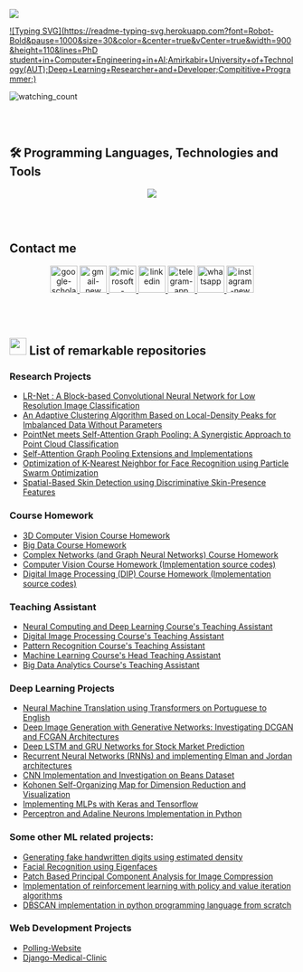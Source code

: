 
<p align="left">
<img src="https://user-images.githubusercontent.com/73097560/115834477-dbab4500-a447-11eb-908a-139a6edaec5c.gif">
</p>


[![Typing SVG](https://readme-typing-svg.herokuapp.com?font=Robot-Bold&pause=1000&size=30&color=&center=true&vCenter=true&width=900&height=110&lines=PhD student+in+Computer+Engineering+in+AI;Amirkabir+University+of+Technology(AUT);Deep+Learning+Researcher+and+Developer;Compititive+Programmer;)](https://git.io/typing-svg)
<br />
<!-- 
## <picture><img src = "https://github.com/7oSkaaa/7oSkaaa/blob/main/Images/about_me.gif?raw=true" width = 30px></picture> Who I Am!
<p align="justify"> 
My academic journey commenced with a rigorous foundation in Mathematics and Physics at the National Organization for Development of Exceptional Talents (NODET) in Ardabil, Iran. Graduating as one of the top students in June 2017, I embarked on a transformative path in the realm of computer engineering. My Bachelor of Science journey unfolded at the University of Mohaghegh Ardabili, marked by notable achievements. Throughout my undergraduate years, I seamlessly transitioned from a diligent student to a dedicated Teaching Assistant (TA) and Head TA, overseeing courses in Data Structures, Algorithm Design, Advanced Programming, and the Fundamentals of Programming. Simultaneously, I contributed to research as a Research Assistant (RA) and shared my knowledge through workshops, specializing in Python and competitive programming.
</p>
<p align="justify"> 
My prowess in computer science extended to the international stage, as I participated in the International Collegiate Programming Contest (ICPC) as a contestant in the Asia-West site, securing a commendable 22nd position in the 2018 round. These accomplishments were underscored by my consistent recognition as a distinguished student in every semester of my undergraduate journey. In February 2020, I graduated as the top-ranked student among a cohort of 49, boasting a GPA of 19.36 out of 20. My undergraduate thesis, titled "Windows Malware Detection based on Dynamic Behaviors using MLP," was conducted under the expert guidance of Professor Dr. Shahram Jamali, a luminary in the field of Computer Engineering at the University of Mohaghegh Ardabili.
</p>
<p align="justify"> 
In September 2021, I embarked on a new academic odyssey, commencing my Master of Science (MSc) program at the esteemed Amirkabir University of Technology. My academic journey at this renowned institution commenced with an accolade, as I secured direct admission as a distinguished student. Over the program of two years, I diligently completed eight courses, culminating in an exceptional second-place ranking with a GPA of 18.47 out of 20, along with continued recognition as a distinguished student. My MSc journey also saw me assume various roles, including Head TA for Machine Learning and Pattern Recognition courses, TA for Deep Neural Networks and Image Processing courses tailored for graduate students, and Research Assistantship. My research contributions were instrumental in the Image-to-Image Translation research team, collaborating with F. Nooshi and Dr. M. Rahmati in the Image Processing and Pattern Recognition Lab. Additionally, I spearheaded a research team in the 3D Vision Lab, where I focused on point cloud classification using graph pooling techniques in collaboration with M. Choupan, M. Atyabi, and Dr. M. Javanmardi.
</p>
<p align="justify"> 
My academic journey reached its pinnacle with my MSc thesis, a comprehensive exploration of "Few-Shot Classification on Multi-Label Data" under the meticulous guidance of Dr. M. Rahmati, a distinguished Professor of Computer Engineering at Amirkabir University of Technology.
</p>
<p align="justify"> 
As I stand on the brink of my MSc graduation, I am poised to embark on a new chapter in my academic and research journey. With a profound passion for Machine/Deep Learning, Computer Vision, Graph Neural Networks, Generative Models, Complex Networks, and more, I am actively seeking opportunities to pursue a Ph.D. I am characterized by my unwavering work ethic, problem-solving prowess, and competitive programming skills. I thrive in challenging environments and relish the opportunity to delve into novel architectures and theoretical domains, translating concepts into practical experiments. My journey thus far has been marked by a relentless pursuit of excellence, and I eagerly anticipate the exciting prospects that lie ahead.
</p>
-->
<p align="left"> 
<img src="https://komarev.com/ghpvc/?username=MohsenEbadpour&color=brightgreen" alt="watching_count" /> 
 </p>

<br />
<br />

## 🛠️ Programming Languages, Technologies and Tools

<p align="center">
  <a href="https://skillicons.dev">
    <img src="https://skillicons.dev/icons?i=py,pytorch,tensorflow,ai,docker,git,linux,bash,mysql,sqlite,django,cs,dotnet,cpp,bootstrap,bots,postman,selenium,vscode,visualstudio&perline=10" />
  </a>
</p>

<br />
<br />

## Contact me

<p align="center">
  <a href="https://scholar.google.com/citations?hl=en&user=8wo0HZcAAAAJ" target="_blank">
<img width="48" height="48" src="https://img.icons8.com/color/48/google-scholar--v3.png" alt="google-scholar--v3"/>
</a>

 <a href="mailto:ebp.mohsen@gmail.com" target="_blank">
<img width="48" height="48" src="https://img.icons8.com/fluency/48/gmail-new.png" alt="gmail-new"/> 
 </a>

 <a href="mailto:mohsenebadpour@outlook.com" target="_blank">
<img width="48" height="48" src="https://img.icons8.com/fluency/48/microsoft-outlook-2019.png" alt="microsoft-outlook-2019"/>
 </a>

 <a href="https://www.linkedin.com/in/mohsen-ebadpour-721a621b5/" target="_blank">
<img width="48" height="48" src="https://img.icons8.com/fluency/48/linkedin.png" alt="linkedin"/>
 </a>


 <a href="https://t.me/Mohsenebp" target="_blank">
<img width="48" height="48" src="https://img.icons8.com/fluency/48/telegram-app.png" alt="telegram-app"/> 
 </a>
 
 <a href="https://wa.me/989361655805" target="_blank">
<img width="48" height="48" src="https://img.icons8.com/fluency/48/whatsapp.png" alt="whatsapp"/>
 </a>

<a href="https://www.instagram.com/mohsenebp/" target="_blank">
<img width="48" height="48" src="https://img.icons8.com/fluency/48/instagram-new.png" alt="instagram-new"/>
</a>
</p>

<br />
<br />

## <picture> <img src = "https://github.com/7oSkaaa/7oSkaaa/blob/main/Images/Statistics.gif?raw=true" width = 30px></piture> List of remarkable repositories
### Research Projects
* [LR-Net : A Block-based Convolutional Neural Network for Low Resolution Image Classification](https://github.com/MohsenEbadpour/LR-Net)
* [An Adaptive Clustering Algorithm Based on Local-Density Peaks for Imbalanced Data Without Parameters](https://github.com/MohsenEbadpour/An-Adaptive-Clustering-Algorithm-Based-on-Local-Density-Peaks-for-Imbalanced-Data-Without-Parameters)
* [PointNet meets Self-Attention Graph Pooling: A Synergistic Approach to Point Cloud Classification](https://github.com/MohsenEbadpour/PointNet-meets-Self-Attention-Graph-Pooling-A-Synergistic-Approach-to-Point-Cloud-Classification)
* [Self-Attention Graph Pooling Extensions and Implementations](https://github.com/MohsenEbadpour/Self-Attention-Graph-Pooling-Extensions-and-Implementations)
* [Optimization of K-Nearest Neighbor for Face Recognition using Particle Swarm Optimization](https://github.com/MohsenEbadpour/Optimization-of-K-nearest-neighbor-using-particle-swarm-optimization-for-face-recognition-paper)
* [Spatial-Based Skin Detection using Discriminative Skin-Presence Features](https://github.com/MohsenEbadpour/Spatial-Based-Skin-Detection-using-Discriminative-Skin-Presence-Features)

### Course Homework
* [3D Computer Vision Course Homework](https://github.com/MohsenEbadpour/3D-Computer-Vision-Course-Homeworks)
* [Big Data Course Homework](https://github.com/MohsenEbadpour/Big-Data-Course-Homeworks)
* [Complex Networks (and Graph Neural Networks) Course Homework](https://github.com/MohsenEbadpour/Complex-Networks-and-Graph-Neural-Networks-Course-Homeworks)
* [Computer Vision Course Homework (Implementation source codes)](https://github.com/MohsenEbadpour/Computer-Vision-Course-Homeworks-Implementation-source-codes-)
* [Digital Image Processing (DIP) Course Homework (Implementation source codes)](https://github.com/MohsenEbadpour/Digital-Image-Processing-DIP-Course-Homeworks--Implementation-Source-Codes)

### Teaching Assistant
* [Neural Computing and Deep Learning Course's Teaching Assistant](https://github.com/MohsenEbadpour/Neural-Computing-and-Deep-Learning-Course-s-Teaching-Assistant)
* [Digital Image Processing Course's Teaching Assistant](https://github.com/MohsenEbadpour/Digital-Image-Processing-Course-s-Teaching-Assistant)
* [Pattern Recognition Course's Teaching Assistant](https://github.com/MohsenEbadpour/Pattern-Recognition-Course-s-Teaching-Assistant)
* [Machine Learning Course's Head Teaching Assistant](https://github.com/MohsenEbadpour/Machine-Learning-Course-s-Head-Teaching-Assistant)
* [Big Data Analytics Course's Teaching Assistant](https://github.com/MohsenEbadpour/Big-Data-Analytics-Course-s-Teaching-Assistant)

### Deep Learning Projects
* [Neural Machine Translation using Transformers on Portuguese to English](https://github.com/MohsenEbadpour/Neural-Machine-Translation-using-Transformers-on-Portuguese-to-English-)
* [Deep Image Generation with Generative Networks: Investigating DCGAN and FCGAN Architectures](https://github.com/MohsenEbadpour/Deep-Image-Generation-with-Generative-Networks--Investigating-DCGAN-and-FCGAN-Architectures)
* [Deep LSTM and GRU Networks for Stock Market Prediction](https://github.com/MohsenEbadpour/Deep-LSTM-and-GRU-Networks-for-Stock-Market-Prediction)
* [Recurrent Neural Networks (RNNs) and implementing Elman and Jordan architectures](https://github.com/MohsenEbadpour/Recurrent-Neural-Networks--RNNs--and-implementing-Elman-and-Jordan-architectures)
* [CNN Implementation and Investigation on Beans Dataset](https://github.com/MohsenEbadpour/CNN-Implementation-and-Investigation-on-Beans-Dataset)
* [Kohonen Self-Organizing Map for Dimension Reduction and Visualization](https://github.com/MohsenEbadpour/Kohonen-Self-Organizing-Map-for-Dimension-Reduction-and-Visualization)
* [Implementing MLPs with Keras and Tensorflow](https://github.com/MohsenEbadpour/Implementing-MLPs-with-Keras-and-Tensorflow)
* [Perceptron and Adaline Neurons Implementation in Python](https://github.com/MohsenEbadpour/Perceptron-and-Adaline-Neurons-Implementation-in-Python)

### Some other ML related projects:
* [Generating fake handwritten digits using estimated density](https://github.com/MohsenEbadpour/Generating-fake-handwritten-digits-using-estimated-density)
* [Facial Recognition using Eigenfaces](https://github.com/MohsenEbadpour/Facial-Recognition-using-Eigenfaces)
* [Patch Based Principal Component Analysis for Image Compression](https://github.com/MohsenEbadpour/Patch-Based-Principal-Component-Analysis-for-Image-Compression)
* [Implementation of reinforcement learning with policy and value iteration algorithms](https://github.com/MohsenEbadpour/Implementation-of-reinforcement-learning-with-policy-and-value-iteration-algorithms)
* [DBSCAN implementation in python programming language from scratch](https://github.com/MohsenEbadpour/DBSCAN-implementation-in-python-programming-language-from-scratch)

### Web Development Projects
* [Polling-Website](https://github.com/MohsenEbadpour/Polling-Website)
* [Django-Medical-Clinic](https://github.com/MohsenEbadpour/Django-Medical-Clinic)


